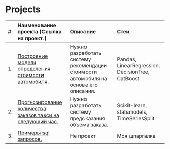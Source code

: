 # Projects

| #  | Наименование проекта (Cсылка на проект.)  | Описание  | Стек |
|:-|:-|:-|:-|
| 1.|<a href='https://github.com/DmitryTatarintsev/My_repository/tree/main/1'>Построение модели определения стоимости автомобиля.</a> |Нужно разработать систему рекомендации стоимости автомобиля на основе его описания.|Pandas, LinearRegression, DecisionTree, CatBoost|
| 2.|<a href='https://github.com/DmitryTatarintsev/My_repository/tree/main/2'>Прогнозирование количества заказов такси на следующий час.</a>|Нужно разработать систему предсказания объема заказа.|Scikit-learn, statsmodels, TimeSeriesSplit|
| 3.|<a href='https://github.com/DmitryTatarintsev/My_repository/tree/main/3'>Примеры sql запросов.</a>|Не проект|Моя шпаргалка|


